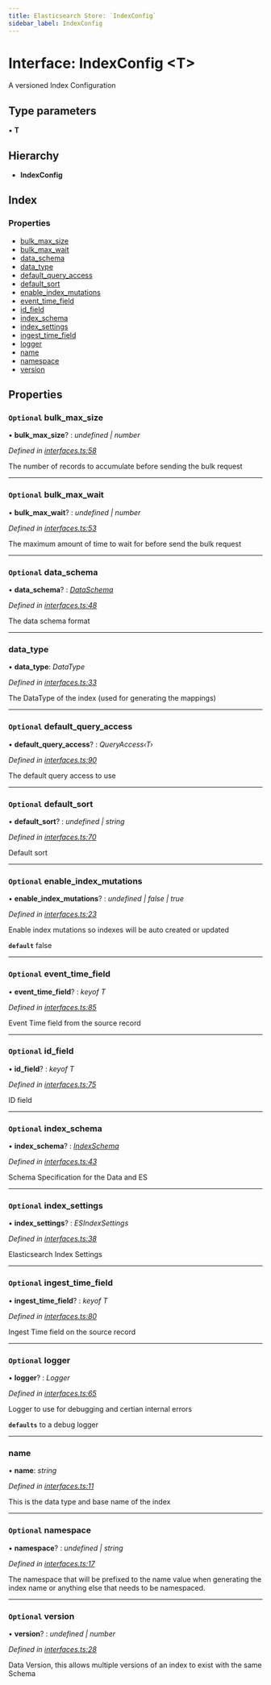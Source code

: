 ```yaml
---
title: Elasticsearch Store: `IndexConfig`
sidebar_label: IndexConfig
---
```


# Interface: IndexConfig <**T**>

A versioned Index Configuration

## Type parameters

▪ **T**

## Hierarchy

* **IndexConfig**

## Index

### Properties

* [bulk_max_size](indexconfig.md#optional-bulk_max_size)
* [bulk_max_wait](indexconfig.md#optional-bulk_max_wait)
* [data_schema](indexconfig.md#optional-data_schema)
* [data_type](indexconfig.md#data_type)
* [default_query_access](indexconfig.md#optional-default_query_access)
* [default_sort](indexconfig.md#optional-default_sort)
* [enable_index_mutations](indexconfig.md#optional-enable_index_mutations)
* [event_time_field](indexconfig.md#optional-event_time_field)
* [id_field](indexconfig.md#optional-id_field)
* [index_schema](indexconfig.md#optional-index_schema)
* [index_settings](indexconfig.md#optional-index_settings)
* [ingest_time_field](indexconfig.md#optional-ingest_time_field)
* [logger](indexconfig.md#optional-logger)
* [name](indexconfig.md#name)
* [namespace](indexconfig.md#optional-namespace)
* [version](indexconfig.md#optional-version)

## Properties

### `Optional` bulk_max_size

• **bulk_max_size**? : *undefined | number*

*Defined in [interfaces.ts:58](https://github.com/terascope/teraslice/blob/b843209f9/packages/elasticsearch-store/src/interfaces.ts#L58)*

The number of records to accumulate before sending the bulk request

___

### `Optional` bulk_max_wait

• **bulk_max_wait**? : *undefined | number*

*Defined in [interfaces.ts:53](https://github.com/terascope/teraslice/blob/b843209f9/packages/elasticsearch-store/src/interfaces.ts#L53)*

The maximum amount of time to wait for before send the bulk request

___

### `Optional` data_schema

• **data_schema**? : *[DataSchema](dataschema.md)*

*Defined in [interfaces.ts:48](https://github.com/terascope/teraslice/blob/b843209f9/packages/elasticsearch-store/src/interfaces.ts#L48)*

The data schema format

___

###  data_type

• **data_type**: *DataType*

*Defined in [interfaces.ts:33](https://github.com/terascope/teraslice/blob/b843209f9/packages/elasticsearch-store/src/interfaces.ts#L33)*

The DataType of the index (used for generating the mappings)

___

### `Optional` default_query_access

• **default_query_access**? : *QueryAccess‹T›*

*Defined in [interfaces.ts:90](https://github.com/terascope/teraslice/blob/b843209f9/packages/elasticsearch-store/src/interfaces.ts#L90)*

The default query access to use

___

### `Optional` default_sort

• **default_sort**? : *undefined | string*

*Defined in [interfaces.ts:70](https://github.com/terascope/teraslice/blob/b843209f9/packages/elasticsearch-store/src/interfaces.ts#L70)*

Default sort

___

### `Optional` enable_index_mutations

• **enable_index_mutations**? : *undefined | false | true*

*Defined in [interfaces.ts:23](https://github.com/terascope/teraslice/blob/b843209f9/packages/elasticsearch-store/src/interfaces.ts#L23)*

Enable index mutations so indexes will be auto created or updated

**`default`** false

___

### `Optional` event_time_field

• **event_time_field**? : *keyof T*

*Defined in [interfaces.ts:85](https://github.com/terascope/teraslice/blob/b843209f9/packages/elasticsearch-store/src/interfaces.ts#L85)*

Event Time field from the source record

___

### `Optional` id_field

• **id_field**? : *keyof T*

*Defined in [interfaces.ts:75](https://github.com/terascope/teraslice/blob/b843209f9/packages/elasticsearch-store/src/interfaces.ts#L75)*

ID field

___

### `Optional` index_schema

• **index_schema**? : *[IndexSchema](indexschema.md)*

*Defined in [interfaces.ts:43](https://github.com/terascope/teraslice/blob/b843209f9/packages/elasticsearch-store/src/interfaces.ts#L43)*

Schema Specification for the Data and ES

___

### `Optional` index_settings

• **index_settings**? : *ESIndexSettings*

*Defined in [interfaces.ts:38](https://github.com/terascope/teraslice/blob/b843209f9/packages/elasticsearch-store/src/interfaces.ts#L38)*

Elasticsearch Index Settings

___

### `Optional` ingest_time_field

• **ingest_time_field**? : *keyof T*

*Defined in [interfaces.ts:80](https://github.com/terascope/teraslice/blob/b843209f9/packages/elasticsearch-store/src/interfaces.ts#L80)*

Ingest Time field on the source record

___

### `Optional` logger

• **logger**? : *Logger*

*Defined in [interfaces.ts:65](https://github.com/terascope/teraslice/blob/b843209f9/packages/elasticsearch-store/src/interfaces.ts#L65)*

Logger to use for debugging and certian internal errors

**`defaults`** to a debug logger

___

###  name

• **name**: *string*

*Defined in [interfaces.ts:11](https://github.com/terascope/teraslice/blob/b843209f9/packages/elasticsearch-store/src/interfaces.ts#L11)*

This is the data type and base name of the index

___

### `Optional` namespace

• **namespace**? : *undefined | string*

*Defined in [interfaces.ts:17](https://github.com/terascope/teraslice/blob/b843209f9/packages/elasticsearch-store/src/interfaces.ts#L17)*

The namespace that will be prefixed to the name value when generating
the index name or anything else that needs to be namespaced.

___

### `Optional` version

• **version**? : *undefined | number*

*Defined in [interfaces.ts:28](https://github.com/terascope/teraslice/blob/b843209f9/packages/elasticsearch-store/src/interfaces.ts#L28)*

Data Version, this allows multiple versions of an index to exist with the same Schema
